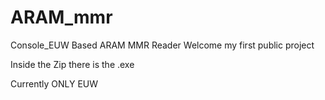 # ARAM_mmr
Console_EUW Based ARAM MMR Reader 
Welcome my first public project

Inside the Zip there is the .exe

Currently ONLY EUW
